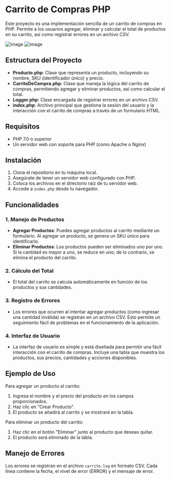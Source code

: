 # Carrito de Compras PHP

Este proyecto es una implementación sencilla de un carrito de compras en PHP. Permite a los usuarios agregar, eliminar y calcular el total de productos en su carrito, así como registrar errores en un archivo CSV.

![image](https://github.com/user-attachments/assets/c338d6b3-a574-4483-a0dc-22bfb298baf7)
![image](https://github.com/user-attachments/assets/24533a58-9024-4fe8-a2e9-57358cfae76d)




## Estructura del Proyecto

- **Producto.php**: Clase que representa un producto, incluyendo su nombre, SKU (identificador único) y precio.
- **CarritoDeCompra.php**: Clase que maneja la lógica del carrito de compras, permitiendo agregar y eliminar productos, así como calcular el total.
- **Logger.php**: Clase encargada de registrar errores en un archivo CSV.
- **index.php**: Archivo principal que gestiona la sesión del usuario y la interacción con el carrito de compras a través de un formulario HTML.

## Requisitos

- PHP 7.0 o superior
- Un servidor web con soporte para PHP (como Apache o Nginx)

## Instalación

1. Clona el repositorio en tu máquina local.
2. Asegúrate de tener un servidor web configurado con PHP.
3. Coloca los archivos en el directorio raíz de tu servidor web.
4. Accede a `index.php` desde tu navegador.

## Funcionalidades

### 1. Manejo de Productos

- **Agregar Productos**: Puedes agregar productos al carrito mediante un formulario. Al agregar un producto, se genera un SKU único para identificarlo.
- **Eliminar Productos**: Los productos pueden ser eliminados uno por uno. Si la cantidad es mayor a uno, se reduce en uno; de lo contrario, se elimina el producto del carrito.

### 2. Cálculo del Total

- El total del carrito se calcula automáticamente en función de los productos y sus cantidades.

### 3. Registro de Errores

- Los errores que ocurren al intentar agregar productos (como ingresar una cantidad inválida) se registran en un archivo CSV. Esto permite un seguimiento fácil de problemas en el funcionamiento de la aplicación.

### 4. Interfaz de Usuario

- La interfaz de usuario es simple y está diseñada para permitir una fácil interacción con el carrito de compras. Incluye una tabla que muestra los productos, sus precios, cantidades y acciones disponibles.

## Ejemplo de Uso

Para agregar un producto al carrito:

1. Ingresa el nombre y el precio del producto en los campos proporcionados.
2. Haz clic en "Crear Producto".
3. El producto se añadirá al carrito y se mostrará en la tabla.

Para eliminar un producto del carrito:

1. Haz clic en el botón "Eliminar" junto al producto que deseas quitar.
2. El producto será eliminado de la tabla.

## Manejo de Errores

Los errores se registran en el archivo `carrito.log` en formato CSV. Cada línea contiene la fecha, el nivel de error (ERROR) y el mensaje de error.



